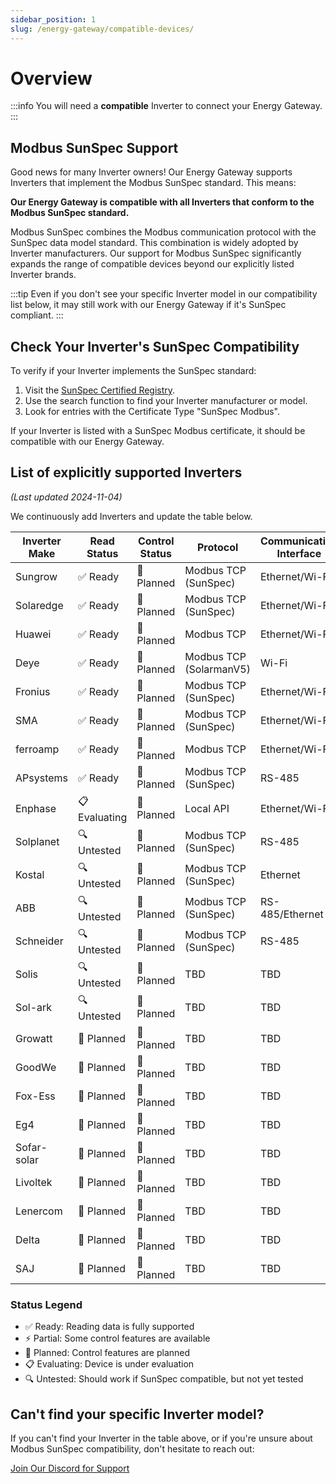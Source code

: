 ```yaml
---
sidebar_position: 1
slug: /energy-gateway/compatible-devices/
---
```


# Overview

:::info
You will need a **compatible** Inverter to connect your Energy Gateway.
:::

## Modbus SunSpec Support

Good news for many Inverter owners! Our Energy Gateway supports Inverters that implement the Modbus SunSpec standard. This means:

**Our Energy Gateway is compatible with all Inverters that conform to the Modbus SunSpec standard.**

Modbus SunSpec combines the Modbus communication protocol with the SunSpec data model standard. This combination is widely adopted by Inverter manufacturers. Our support for Modbus SunSpec significantly expands the range of compatible devices beyond our explicitly listed Inverter brands.

:::tip
Even if you don't see your specific Inverter model in our compatibility list below, it may still work with our Energy Gateway if it's SunSpec compliant.
:::

## Check Your Inverter's SunSpec Compatibility

To verify if your Inverter implements the SunSpec standard:

1. Visit the [SunSpec Certified Registry](https://sunspec.org/certified-registry/).
2. Use the search function to find your Inverter manufacturer or model.
3. Look for entries with the Certificate Type "SunSpec Modbus".

If your Inverter is listed with a SunSpec Modbus certificate, it should be compatible with our Energy Gateway.

## List of explicitly supported Inverters

_(Last updated 2024-11-04)_

We continuously add Inverters and update the table below.

| Inverter Make | Read Status   | Control Status | Protocol                | Communication Interface | Getting Started     |
| ------------- | ------------- | -------------- | ----------------------- | ----------------------- | ------------------- |
| Sungrow       | ✅ Ready      | 🔄 Planned     | Modbus TCP (SunSpec)    | Ethernet/Wi-Fi          | [Guide](#)          |
| Solaredge     | ✅ Ready      | 🔄 Planned     | Modbus TCP (SunSpec)    | Ethernet/Wi-Fi          | [Guide](#)          |
| Huawei        | ✅ Ready      | 🔄 Planned     | Modbus TCP              | Ethernet/Wi-Fi          | [Guide](#)          |
| Deye          | ✅ Ready      | 🔄 Planned     | Modbus TCP (SolarmanV5) | Wi-Fi                   | [Guide](#)          |
| Fronius       | ✅ Ready      | 🔄 Planned     | Modbus TCP (SunSpec)    | Ethernet/Wi-Fi          | [Guide](#)          |
| SMA           | ✅ Ready      | 🔄 Planned     | Modbus TCP (SunSpec)    | Ethernet/Wi-Fi          | [Guide](#)          |
| ferroamp      | ✅ Ready      | 🔄 Planned     | Modbus TCP              | Ethernet/Wi-Fi          | [Guide](#)          |
| APsystems     | ✅ Ready      | 🔄 Planned     | Modbus TCP (SunSpec)    | RS-485                  | [Guide](#)          |
| Enphase       | 📋 Evaluating | 🔄 Planned     | Local API               | Ethernet/Wi-Fi          | [Guide](enphase.md) |
| Solplanet     | 🔍 Untested   | 🔄 Planned     | Modbus TCP (SunSpec)    | RS-485                  | -                   |
| Kostal        | 🔍 Untested   | 🔄 Planned     | Modbus TCP (SunSpec)    | Ethernet                | -                   |
| ABB           | 🔍 Untested   | 🔄 Planned     | Modbus TCP (SunSpec)    | RS-485/Ethernet         | -                   |
| Schneider     | 🔍 Untested   | 🔄 Planned     | Modbus TCP (SunSpec)    | RS-485                  | -                   |
| Solis         | 🔍 Untested   | 🔄 Planned     | TBD                     | TBD                     | -                   |
| Sol-ark       | 🔍 Untested   | 🔄 Planned     | TBD                     | TBD                     | -                   |
| Growatt       | 🔄 Planned    | 🔄 Planned     | TBD                     | TBD                     | -                   |
| GoodWe        | 🔄 Planned    | 🔄 Planned     | TBD                     | TBD                     | -                   |
| Fox-Ess       | 🔄 Planned    | 🔄 Planned     | TBD                     | TBD                     | -                   |
| Eg4           | 🔄 Planned    | 🔄 Planned     | TBD                     | TBD                     | -                   |
| Sofar-solar   | 🔄 Planned    | 🔄 Planned     | TBD                     | TBD                     | -                   |
| Livoltek      | 🔄 Planned    | 🔄 Planned     | TBD                     | TBD                     | -                   |
| Lenercom      | 🔄 Planned    | 🔄 Planned     | TBD                     | TBD                     | -                   |
| Delta         | 🔄 Planned    | 🔄 Planned     | TBD                     | TBD                     | -                   |
| SAJ           | 🔄 Planned    | 🔄 Planned     | TBD                     | TBD                     | -                   |

### Status Legend

- ✅ Ready: Reading data is fully supported
- ⚡ Partial: Some control features are available
- 🔄 Planned: Control features are planned
- 📋 Evaluating: Device is under evaluation
- 🔍 Untested: Should work if SunSpec compatible, but not yet tested

## Can't find your specific Inverter model?

If you can't find your Inverter in the table above, or if you're unsure about Modbus SunSpec compatibility, don't hesitate to reach out:

<a class="button button--primary" href="https://discord.gg/Sourceful">Join Our Discord for Support</a>
